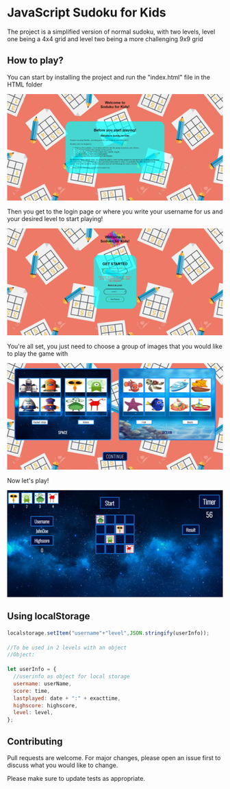 # JavaScript Sudoku for Kids

The project is a simplified version of normal sudoku, with two levels, level one being a 4x4 grid and level two being a more challenging 9x9 grid

## How to play?

You can start by installing the project and run the "index.html" file in the HTML folder

![1](https://github.com/AhmedOkila/Sudoku-for-Kids/blob/main/Demo/1.png)

Then you get to the login page or where you write your username for us and your desired level to start playing!

![2](https://github.com/AhmedOkila/Sudoku-for-Kids/blob/main/Demo/2.png)

You're all set, you just need to choose a group of images that you would like to play the game with

![3](https://github.com/AhmedOkila/Sudoku-for-Kids/blob/main/Demo/3.png)

Now let's play!


![4](https://github.com/AhmedOkila/Sudoku-for-Kids/blob/main/Demo/4.png)

## Using localStorage

```javascript
localstorage.setItem("username"+"level",JSON.stringify(userInfo));

//To be used in 2 levels with an object
//Object:

let userInfo = {
  //userinfo as object for local storage
  username: userName,
  score: time,
  lastplayed: date + ":" + exacttime,
  highscore: highscore,
  level: level,
};

```

## Contributing
Pull requests are welcome. For major changes, please open an issue first to discuss what you would like to change.

Please make sure to update tests as appropriate.